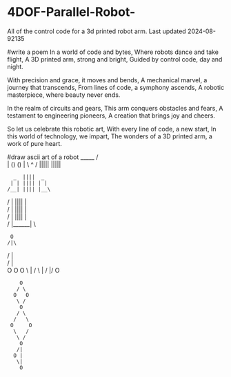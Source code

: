 # 4DOF-Parallel-Robot-
All of the control code for a 3d printed robot arm. 
Last updated 2024-08-92135

#write a poem
In a world of code and bytes,
Where robots dance and take flight,
A 3D printed arm, strong and bright,
Guided by control code, day and night.

With precision and grace, it moves and bends,
A mechanical marvel, a journey that transcends,
From lines of code, a symphony ascends,
A robotic masterpiece, where beauty never ends.

In the realm of circuits and gears,
This arm conquers obstacles and fears,
A testament to engineering pioneers,
A creation that brings joy and cheers.

So let us celebrate this robotic art,
With every line of code, a new start,
In this world of technology, we impart,
The wonders of a 3D printed arm, a work of pure heart.

#draw ascii art of a robot
        _____
       /     \
      | () () |
       \  ^  /
        |||||
        |||||

      _  ||||  _
     | | |||| | |
    /__| |||| |__\
   /   | |||| |   \
  /    | |||| |    \
 /     | |||| |     \
/      |______|      \

     O
    /|\
   / | \
  /  |  \
 O   O   O
  \  |  /
   \ | /
    \|/
     O

        O
       / \
      O   O
       \ / 
        O
       / \
      /   \
     O     O
      \   /
       \ /
        O
       /|
      O |
       \|
        O
